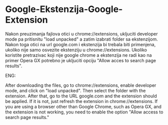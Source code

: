 # Google-Ekstenzija-Google-Extension

Nakon preuzimanja fajlova otici u chrome://extensions, ukljuciti developer mode pa pritisnitu "load unpacked" a zatim izabrati folder sa ekstenzijom. Nakon toga otici na url google.com i ekstenzija bi trebala biti primenjena, ukoliko nije samo osvezite ekstenziju u chrome://extensions. Ukoliko koristite pretrazivac koji nije google chrome a ekstenzija ne radi kao na primer Opera GX potrebno je ukljuciti opciju "Allow acces to search page results".

ENG:

After downloading the files, go to chrome://extensions, enable developer mode, and click on "load unpacked". Then select the folder with the extension. After that, go to the URL google.com and the extension should be applied. If it is not, just refresh the extension in chrome://extensions. If you are using a browser other than Google Chrome, such as Opera GX, and the extension is not working, you need to enable the option "Allow access to search page results."

